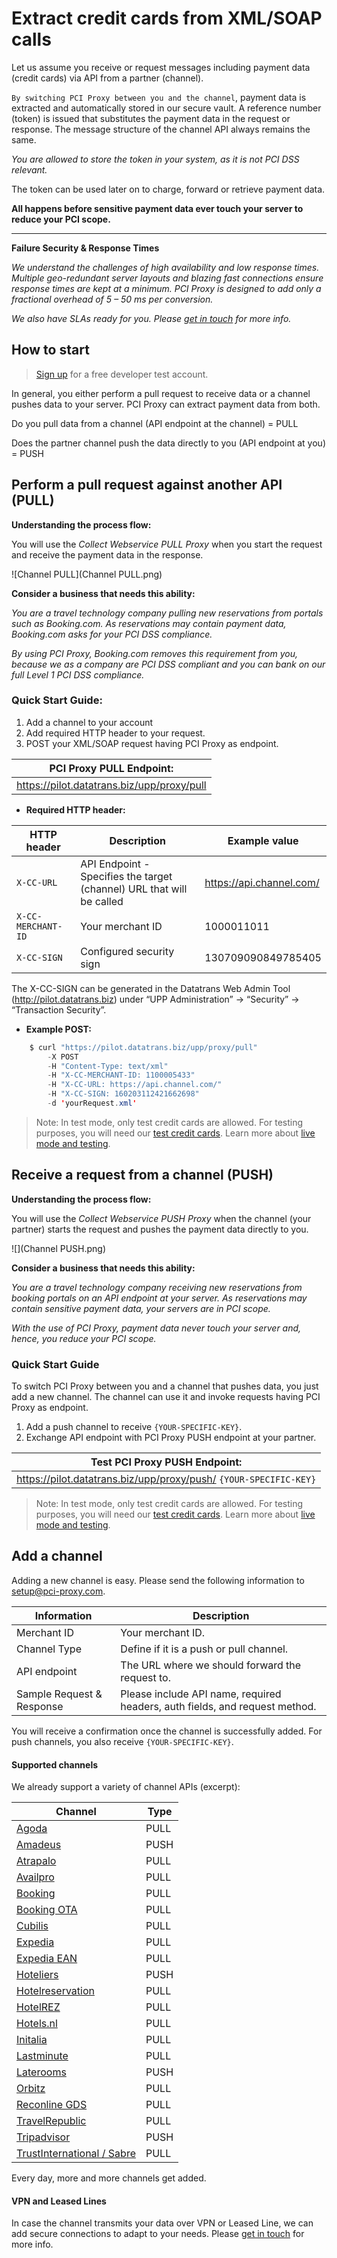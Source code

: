 # Extract credit cards from XML/SOAP calls

Let us assume you receive or request messages including payment data (credit cards) via API from a partner (channel).

`By switching PCI Proxy between you and the channel`, payment data is extracted and automatically stored in our secure vault. A reference number (token) is issued that substitutes the payment data in the request or response. The message structure of the channel API always remains the same. 

*You are allowed to store the token in your system, as it is not PCI DSS relevant.*

The token can be used later on to charge, forward or retrieve payment data. 

**All happens before sensitive payment data ever touch your server to reduce your PCI scope.**


---


 **Failure Security & Response Times**

*We understand the challenges of high availability and low response times. Multiple geo-redundant server layouts and blazing fast connections ensure response times are kept at a minimum. PCI Proxy is designed to add only a fractional overhead of 5 – 50 ms per conversion.*
 
*We also have SLAs ready for you. Please [get in touch](https://www.datatrans.ch/en/contact) for more info.*



## How to start

> [Sign up](https://www.datatrans.ch/en/technics/test-account) for a free developer test account.

In general, you either perform a pull request to receive data or a channel pushes data to your server. PCI Proxy can extract payment data from both.

Do you pull data from a channel (API endpoint at the channel) = PULL

Does the partner channel push the data directly to you (API endpoint at you) = PUSH






## Perform a pull request against another API (PULL)


**Understanding the process flow:**

You will use the *Collect Webservice PULL Proxy* when you start the request and receive the payment data in the response.

![Channel PULL](Channel PULL.png)


**Consider a business that needs this ability:**

*You are a travel technology company pulling new reservations from portals such as Booking.com. As reservations may contain payment data, Booking.com asks for your PCI DSS compliance.*

*By using PCI Proxy, Booking.com removes this requirement from you, because we as a company are PCI DSS compliant and you can bank on our full Level 1 PCI DSS compliance.*



### Quick Start Guide:

1. Add a channel to your account
2. Add required HTTP header to your request.
3. POST your XML/SOAP request having PCI Proxy as endpoint.


| **PCI Proxy PULL Endpoint:** |
| -- |
| https://pilot.datatrans.biz/upp/proxy/pull|

- **Required HTTP header:**


| HTTP header      | Description                                                        | Example value
| -------------- | -------------------------------------------------------------------| ---
| `X-CC-URL` | API Endpoint - Specifies the target (channel) URL that will be called | https://api.channel.com/
| `X-CC-MERCHANT-ID` | Your merchant ID | 1000011011
| `X-CC-SIGN` | Configured security sign | 130709090849785405
            
The X-CC-SIGN can be generated in the Datatrans Web Admin Tool (http://pilot.datatrans.biz) under “UPP Administration” -> “Security” -> “Transaction Security”.


- **Example POST:**

```java
    $ curl "https://pilot.datatrans.biz/upp/proxy/pull" 
        -X POST 
        -H "Content-Type: text/xml" 
        -H "X-CC-MERCHANT-ID: 1100005433" 
        -H "X-CC-URL: https://api.channel.com/" 
        -H "X-CC-SIGN: 160203112421662698" 
        -d 'yourRequest.xml'
```

> Note: In test mode, only test credit cards are allowed. For testing purposes, you will need our [test credit cards](live_mode-test.html). Learn more about [live mode and testing](live_mode-test.html).
    
## Receive a request from a channel (PUSH)


**Understanding the process flow:**

You will use the *Collect Webservice PUSH Proxy* when the channel (your partner) starts the request and pushes the payment data directly to you.


![](Channel PUSH.png)

**Consider a business that needs this ability:**

*You are a travel technology company receiving new reservations from booking portals on an API endpoint at your server. As reservations may contain sensitive payment data, your servers are in PCI scope.*

*With the use of PCI Proxy, payment data never touch your server and, hence, you reduce your PCI scope.* 

### Quick Start Guide

To switch PCI Proxy between you and a channel that pushes data, you just add a new channel. The channel can use it and invoke requests having PCI Proxy as endpoint.

1. Add a push channel to receive `{YOUR-SPECIFIC-KEY}`.
2. Exchange API endpoint with PCI Proxy PUSH endpoint at your partner.

| **Test PCI Proxy PUSH Endpoint:** |
| -- |
| https://pilot.datatrans.biz/upp/proxy/push/ `{YOUR-SPECIFIC-KEY}`  |

> Note: In test mode, only test credit cards are allowed. For testing purposes, you will need our [test credit cards](https://www.datatrans.ch/showcase/test-cc-numbers). Learn more about [live mode and testing](live_mode-test.html).



## Add a channel

Adding a new channel is easy. Please send the following information to [setup@pci-proxy.com](mailto:). 

|Information| Description   |
|---|---|
|Merchant ID| Your merchant ID.|
|Channel Type|Define if it is a push or pull channel.|
|API endpoint|The URL where we should forward the request to.|
|Sample Request & Response|Please include API name, required headers, auth fields, and request method.|

You will receive a confirmation once the channel is successfully added. For push channels, you also receive `{YOUR-SPECIFIC-KEY}`.

#### Supported channels

We already support a variety of channel APIs (excerpt): 

| Channel | Type | 
| -- | -- | 
| [Agoda](https://www.agoda.com) | PULL |
| [Amadeus](http://www.amadeus.com/) | PUSH |
| [Atrapalo](https://www.atrapalo.com/) | PULL |
| [Availpro](http://site.availpro.com/) | PULL |
| [Booking](https://www.booking.com/) | PULL | 
| [Booking OTA](https://www.booking.com/) | PULL | 
| [Cubilis](http://www.cubilis.com/) | PULL | 
| [Expedia](https://www.expedia.com) | PULL | 
| [Expedia EAN](http://www.ean.com/) | PULL | 
| [Hoteliers](https://www.hoteliers.com) | PUSH |
| [Hotelreservation](https://www.hotelreservation.com/) | PULL |
| [HotelREZ](https://www.hotelrez.net/) | PULL |
| [Hotels.nl](http://www.hotels.nl/) | PULL |
| [Initalia](http://www.initalia.it/) | PULL | 
| [Lastminute](http://www.lastminute.com/) | PULL |
| [Laterooms](http://www.laterooms.com/) | PUSH |
| [Orbitz](https://www.orbitz.com/) | PULL | 
| [Reconline GDS](http://www.reconline.com) | PULL |
| [TravelRepublic](https://www.travelrepublic.co.uk/) | PULL |
| [Tripadvisor](http://developer-tripadvisor.com/connectivity-solutions/instant-booking-api/documentation/booking_submit/) | PUSH |
| [TrustInternational / Sabre](http://www.trustinternational.com/) | PULL |

Every day, more and more channels get added.

#### VPN and Leased Lines

In case the channel transmits your data over VPN or Leased Line, we can add secure connections to adapt to your needs. Please [get in touch](https://www.datatrans.ch/en/contact/contactform) for more info.




